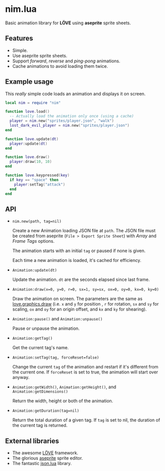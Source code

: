 # nim.lua

Basic animation library for **LÖVE** using **aseprite** sprite sheets.

## Features

* Simple.
* Use aseprite sprite sheets.
* Support _forward_, _reverse_ and _ping-pong_ animations.
* Cache animations to avoid loading them twice.

## Example usage

This _really_ simple code loads an animation and displays it on screen.

```lua
local nim = require "nim"

function love.load()
  -- Actually load the animation only once (using a cache)
  player = nim.new("sprites/player.json", "walk")
  lost_dark_evil_player = nim.new("sprites/player.json")
end

function love.update(dt)
  player:update(dt)
end

function love.draw()
  player:draw(10, 10)
end

function love.keypressed(key)
  if key == "space" then
    player:setTag("attack")
  end
end
```

## API

* `nim.new(path, tag=nil)`

  Create a new Animation loading JSON file at `path`. The JSON file must be created from aseprite (`File > Export Sprite Sheet`) with _Array_ and _Frame Tags_ options.

  The animation starts with an initial `tag` or paused if none is given.

  Each time a new animation is loaded, it's cached for efficiency.

* `Animation:update(dt)`

  Update the animation. `dt` are the seconds elapsed since last frame.

* `Animation:draw(x=0, y=0, r=0, sx=1, sy=sx, ox=0, oy=0, kx=0, ky=0)`

  Draw the animation on screen. The parameters are the same as [love.graphics.draw](https://love2d.org/wiki/love.graphics.draw) (i.e. `x` and `y` for position , `r` for rotation, `sx` and `sy` for scaling, `ox` and `oy` for an origin offset, and `kx` and `ky` for shearing).

* `Animation:pause()` and `Animation:unpause()`

  Pause or unpause the animation.

* `Animation:getTag()`

  Get the current tag's name.

* `Animation:setTag(tag, forceReset=false)`

  Change the current `tag` of the animation and restart if it's different from the current one. If `forceReset` is set to true, the animation will start over anyway.

* `Animation:getWidth()`, `Animation:getHeight()`, and `Animation:getDimensions()`

  Return the width, height or both of the animation.

* `Animation:getDuration(tag=nil)`

  Return the total duration of a given tag. If `tag` is set to nil, the duration of the current tag is returned.

## External libraries

* The awesome [LÖVE](https://love2d.org/) framework.
* The glorious [aseprite](https://www.aseprite.org/) sprite editor.
* The fantastic [json.lua](https://github.com/rxi/json.lua) library.
